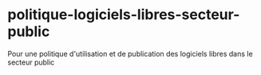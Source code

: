 # politique-logiciels-libres-secteur-public
Pour une politique d'utilisation et de publication des logiciels libres dans le secteur public
